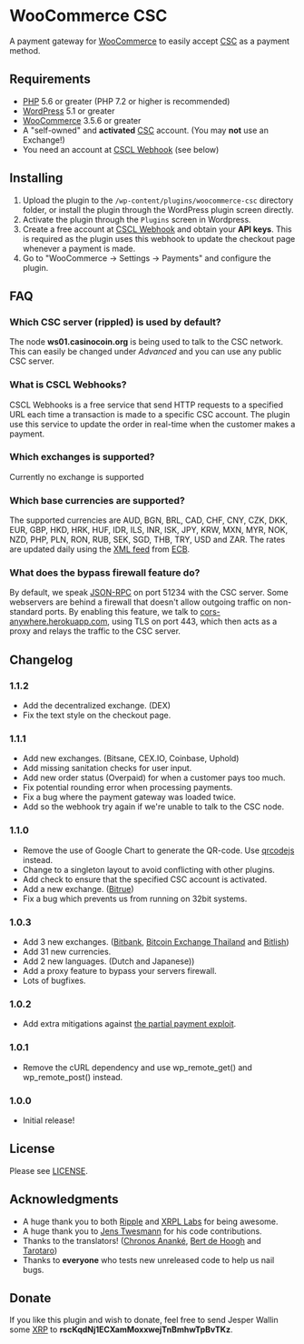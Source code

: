 # WooCommerce CSC

A payment gateway for [WooCommerce](https://woocommerce.com/) to easily accept [CSC](https://ripple.com/csc) as a payment method.

## Requirements

* [PHP](https://php.net) 5.6 or greater (PHP 7.2 or higher is recommended)
* [WordPress](https://wordpress.org/) 5.1 or greater
* [WooCommerce](https://woocommerce.com/) 3.5.6 or greater
* A "self-owned" and **activated** [CSC](https://casinocoin.org/) account. (You may **not** use an Exchange!)
* You need an account at [CSCL Webhook](https://webhook.casinocoin.eu) (see below)

## Installing

1. Upload the plugin to the `/wp-content/plugins/woocommerce-csc` directory folder, or install the plugin through the WordPress plugin screen directly.
1. Activate the plugin through the `Plugins` screen in Wordpress.
1. Create a free account at [CSCL Webhook](https://webhook.casinocoin.eu) and obtain your **API keys**. This is required as the plugin uses this webhook to update the checkout page whenever a payment is made.
1. Go to "WooCommerce -> Settings -> Payments" and configure the plugin.

## FAQ ##

### Which CSC server (rippled) is used by default?

The node **ws01.casinocoin.org** is being used to talk to the CSC network. This can easily be changed under *Advanced* and you can use any public CSC server.

### What is CSCL Webhooks?

CSCL Webhooks is a free service that send HTTP requests to a specified URL each time a transaction is made to a specific CSC account. The plugin use this service to update the order in real-time when the customer makes a payment.

### Which exchanges is supported?

Currently no exchange is supported

### Which base currencies are supported?

The supported currencies are AUD, BGN, BRL, CAD, CHF, CNY, CZK, DKK, EUR, GBP, HKD, HRK, HUF, IDR, ILS, INR, ISK, JPY, KRW, MXN, MYR, NOK, NZD, PHP, PLN, RON, RUB, SEK, SGD, THB, TRY, USD and ZAR. The rates are updated daily using the [XML feed](https://www.ecb.europa.eu/stats/eurofxref/eurofxref-daily.xml) from [ECB](https://www.ecb.europa.eu).

### What does the bypass firewall feature do?

By default, we speak [JSON-RPC](https://en.wikipedia.org/wiki/JSON#JSON-RPC) on port 51234 with the CSC server. Some webservers are behind a firewall that doesn't allow outgoing traffic on non-standard ports. By enabling this feature, we talk to [cors-anywhere.herokuapp.com](https://cors-anywhere.herokuapp.com/), using TLS on port 443, which then acts as a proxy and relays the traffic to the CSC server.

## Changelog

### 1.1.2
* Add the decentralized exchange. (DEX)
* Fix the text style on the checkout page.

### 1.1.1
* Add new exchanges. (Bitsane, CEX.IO, Coinbase, Uphold)
* Add missing sanitation checks for user input.
* Add new order status (Overpaid) for when a customer pays too much.
* Fix potential rounding error when processing payments.
* Fix a bug where the payment gateway was loaded twice.
* Add so the webhook try again if we're unable to talk to the CSC node.

### 1.1.0
* Remove the use of Google Chart to generate the QR-code. Use [qrcodejs](https://github.com/davidshimjs/qrcodejs) instead.
* Change to a singleton layout to avoid conflicting with other plugins.
* Add check to ensure that the specified CSC account is activated.
* Add a new exchange. ([Bitrue](https://www.bitrue.com/))
* Fix a bug which prevents us from running on 32bit systems.

### 1.0.3
* Add 3 new exchanges. ([Bitbank](https://bitbank.cc/), [Bitcoin Exchange Thailand](https://bx.in.th/) and [Bitlish](https://bitlish.com/))
* Add 31 new currencies.
* Add 2 new languages. (Dutch and Japanese))
* Add a proxy feature to bypass your servers firewall.
* Lots of bugfixes.


### 1.0.2
* Add extra mitigations against [the partial payment exploit](https://developers.ripple.com/partial-payments.html#partial-payments-exploit).

### 1.0.1
* Remove the cURL dependency and use wp_remote_get() and wp_remote_post() instead.

### 1.0.0
* Initial release!

## License

Please see [LICENSE](https://github.com/empatogen/woocommerce-csc/blob/master/LICENSE).

## Acknowledgments

* A huge thank you to both [Ripple](https://ripple.com/) and [XRPL Labs](https://xrpl-labs.com/) for being awesome.
* A huge thank you to [Jens Twesmann](https://twitter.com/jtwesmann) for his code contributions.
* Thanks to the translators! ([Chronos Ananké](https://twitter.com/AnankeChronos), [Bert de Hoogh](https://twitter.com/BertdeHoogh1) and [Tarotaro](https://twitter.com/tarotaro080808))
* Thanks to **everyone** who tests new unreleased code to help us nail bugs.

## Donate

If you like this plugin and wish to donate, feel free to send Jesper Wallin some [XRP](https://ripple.com/xrp) to **rscKqdNj1ECXamMoxxwejTnBmhwTpBvTKz**.
